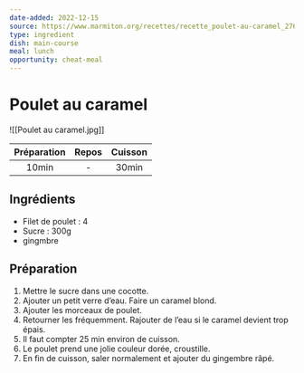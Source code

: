 ```yaml
---
date-added: 2022-12-15
source: https://www.marmiton.org/recettes/recette_poulet-au-caramel_27690.aspx
type: ingredient
dish: main-course
meal: lunch
opportunity: cheat-meal
---
```


# Poulet au caramel

![[Poulet au caramel.jpg]]

| Préparation | Repos | Cuisson |
|:-----------:|:-----:|:-------:|
|    10min    |   -   |  30min  |

## Ingrédients

- Filet de poulet : 4
- Sucre : 300g
- gingmbre

## Préparation

1. Mettre le sucre dans une cocotte.
2. Ajouter un petit verre d’eau. Faire un caramel blond.
3. Ajouter les morceaux de poulet.
4. Retourner les fréquemment. Rajouter de l’eau si le caramel devient trop épais.
5. Il faut compter 25 min environ de cuisson.
6. Le poulet prend une jolie couleur dorée, croustille.
7. En fin de cuisson, saler normalement et ajouter du gingembre râpé.
